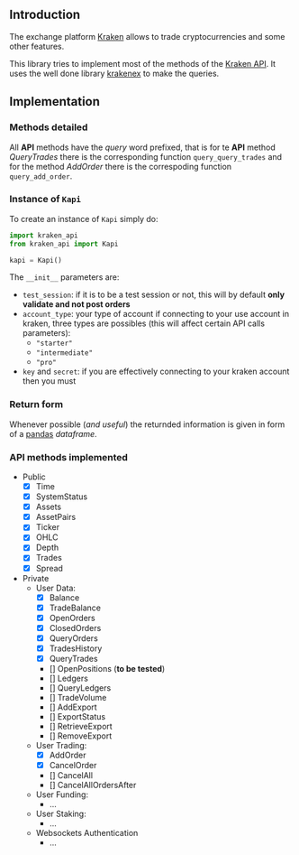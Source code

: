## Introduction

The exchange platform [Kraken](https://www.kraken.com) allows to trade cryptocurrencies and
some other features.

This library tries to implement most of the methods of the 
[Kraken API](https://docs.kraken.com/rest).
It uses the well done library [krakenex](https://github.com/veox/python3-krakenex) to make 
the queries.

## Implementation

### Methods detailed

All __API__ methods have the _query_ word prefixed, that is for te __API__ method
_QueryTrades_ there is the corresponding function `query_query_trades` and for the method
_AddOrder_ there is the correspoding function `query_add_order`. 

### Instance of `Kapi`

To create an instance of `Kapi` simply do:
```python
import kraken_api                            
from kraken_api import Kapi

kapi = Kapi()  
```

The `__init__` parameters are:
  - `test_session`: if it is to be a test session or not, this will by default 
  __only validate and not post orders__
  - `account_type`: your type of account if connecting to your use account in kraken,
  three types are possibles (this will affect certain API calls parameters):
    - `"starter"`
    - `"intermediate"`
    - `"pro"`
  - `key` and `secret`: if you are effectively connecting to your kraken account then
  you must

### Return form

Whenever possible (_and useful_) the returnded information is given in form of a 
[pandas](https://pandas.pydata.org) _dataframe_.



### API methods implemented
- Public
  - [x] Time
  - [x] SystemStatus
  - [x] Assets
  - [x] AssetPairs
  - [x] Ticker
  - [x] OHLC
  - [x] Depth
  - [x] Trades
  - [x] Spread
- Private
  - User Data:
    - [x] Balance
    - [x] TradeBalance
    - [x] OpenOrders
    - [x] ClosedOrders
    - [x] QueryOrders
    - [x] TradesHistory
    - [x] QueryTrades
    - [] OpenPositions (__to be tested__)
    - [] Ledgers
    - [] QueryLedgers
    - [] TradeVolume
    - [] AddExport
    - [] ExportStatus
    - [] RetrieveExport
    - [] RemoveExport
  - User Trading:
    - [x] AddOrder
    - [x] CancelOrder
    - [] CancelAll
    - [] CancelAllOrdersAfter
  - User Funding:
    - ...
  - User Staking:
    - ...
  - Websockets Authentication
    - ...
  
    